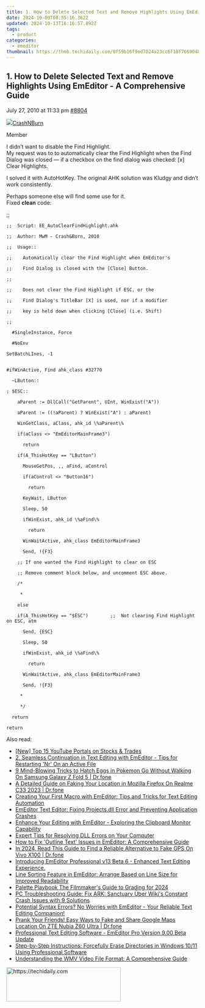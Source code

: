 ```yaml
---
title: 1. How to Delete Selected Text and Remove Highlights Using EmEditor - A Comprehensive Guide
date: 2024-10-09T08:55:16.362Z
updated: 2024-10-13T16:16:57.892Z
tags:
  - product
categories:
  - emeditor
thumbnail: https://thmb.techidaily.com/8f59b16f9ed7024a23cc6f18f766904b6f418e4c5b8df6a84d93cf668a943550.jpg
---
```


## 1. How to Delete Selected Text and Remove Highlights Using EmEditor - A Comprehensive Guide

July 27, 2010 at 11:33 pm [#8804](https://tools.techidaily.com/emeditor/products/) 

[![](https://secure.gravatar.com/avatar/c095e276d7d1f5ed27f91bf623e4e445?s=80&d=identicon&r=g)CrashNBurn](https://www.emeditor.com/forums/users/CrashNBurn/ "View CrashNBurn's profile")

Member

I didn’t want to disable the Find Highlight.   
 My request was to to automatically clear the Find Highlight when the Find Dialog was closed — if a checkbox on the find dialog was checked: \[x\] Clear Highlights.

 I solved it with AutoHotKey. The original AHK solution was Kludgy and didn’t work consistently.

 Perhaps someone else will find some use for it.  
 Fixed **clean** code:

;;  

	;;  Script: EE_AutoClearFindHighlight.ahk  

	;;  Author: MwM - Crash&Burn, 2010  

	;;  Usage::   

	;;    Automatically clear the Find Highlight when EmEditor's  

	;;    Find Dialog is closed with the [Close] Button.  

	;;  

	;;    Does not clear the Find Highlight if ESC, or the   

	;;    Find Dialog's TitleBar [X] is used, nor if a modifier  

	;;    key is held down when clicking [Close] (i.e. Shift)  

	;;  

	  #SingleInstance, Force   

	  #NoEnv  

	SetBatchLInes, -1  
	  

	#ifWinActive, Find ahk_class #32770  

	  ~LButton::  

	; $ESC::  

	    aParent := DllCall("GetParent", UInt, WinExist("A"))  

	    aParent := ((!aParent) ? WinExist("A") : aParent)  

	    WinGetClass, aClass, ahk_id \%aParent\%   

	    if(aClass <> "EmEditorMainFrame3")  

	      return  

	    if(A_ThisHotKey == "LButton")  

	      MouseGetPos, ,, aFind, aControl  

	      if(aControl <> "Button16")  

	        return  

	      KeyWait, LButton  

	      Sleep, 50  

	      ifWinExist, ahk_id \%aFind\%  

	        return  

	      WinWaitActive, ahk_class EmEditorMainFrame3  

	      Send, !{F3}  

	    ;; If one wanted the Find Highlight to clear on ESC  

	    ;; Remove comment block below, and uncomment ESC above.  

	    /*  

	     *  

	    else      

	    if(A_ThisHotKey == "$ESC")        ;;  Not clearing Find Highlight on ESC, atm  

	      Send, {ESC}  

	      Sleep, 50  

	      ifWinExist, ahk_id \%aFind\%  

	        return  

	      WinWaitActive, ahk_class EmEditorMainFrame3  

	      Send, !{F3}  

	     *  

	     */  

	  return  

	return

<ins class="adsbygoogle"
     style="display:block"
     data-ad-format="autorelaxed"
     data-ad-client="ca-pub-7571918770474297"
     data-ad-slot="1223367746"></ins>

<ins class="adsbygoogle"
     style="display:block"
     data-ad-client="ca-pub-7571918770474297"
     data-ad-slot="8358498916"
     data-ad-format="auto"
     data-full-width-responsive="true"></ins>

<span class="atpl-alsoreadstyle">Also read:</span>
<div><ul>
<li><a href="https://facebook-video-share.techidaily.com/new-top-15-youtube-portals-on-stocks-and-trades/"><u>[New] Top 15 YouTube Portals on Stocks & Trades</u></a></li>
<li><a href="https://win-info.techidaily.com/2-seamless-continuation-in-text-editing-with-emeditor-tips-for-restarting-nr-on-an-active-file/"><u>2. Seamless Continuation in Text Editing with EmEditor - Tips for Restarting 'Nr' On an Active File</u></a></li>
<li><a href="https://change-location.techidaily.com/9-mind-blowing-tricks-to-hatch-eggs-in-pokemon-go-without-walking-on-samsung-galaxy-z-fold-5-drfone-by-drfone-virtual-android/"><u>9 Mind-Blowing Tricks to Hatch Eggs in Pokemon Go Without Walking On Samsung Galaxy Z Fold 5 | Dr.fone</u></a></li>
<li><a href="https://location-fake.techidaily.com/a-detailed-guide-on-faking-your-location-in-mozilla-firefox-on-realme-c33-2023-drfone-by-drfone-virtual-android/"><u>A Detailed Guide on Faking Your Location in Mozilla Firefox On Realme C33 2023 | Dr.fone</u></a></li>
<li><a href="https://win-info.techidaily.com/creating-your-first-macro-with-emeditor-tips-and-tricks-for-text-editing-automation/"><u>Creating Your First Macro with EmEditor: Tips and Tricks for Text Editing Automation</u></a></li>
<li><a href="https://win-info.techidaily.com/emeditor-text-editor-fixing-projectsdll-error-and-preventing-application-crashes/"><u>EmEditor Text Editor: Fixing Projects.dll Error and Preventing Application Crashes</u></a></li>
<li><a href="https://win-info.techidaily.com/enhance-your-editing-with-emeditor-exploring-the-clipboard-monitor-capability/"><u>Enhance Your Editing with EmEditor - Exploring the Clipboard Monitor Capability</u></a></li>
<li><a href="https://tech-renaissance.techidaily.com/expert-tips-for-resolving-dll-errors-on-your-computer/"><u>Expert Tips for Resolving DLL Errors on Your Computer</u></a></li>
<li><a href="https://win-info.techidaily.com/how-to-fix-outline-text-issues-in-emeditor-a-comprehensive-guide/"><u>How to Fix 'Outline Text' Issues in EmEditor: A Comprehensive Guide</u></a></li>
<li><a href="https://phone-solutions.techidaily.com/in-2024-read-this-guide-to-find-a-reliable-alternative-to-fake-gps-on-vivo-x100-drfone-by-drfone-virtual-android/"><u>In 2024, Read This Guide to Find a Reliable Alternative to Fake GPS On Vivo X100 | Dr.fone</u></a></li>
<li><a href="https://win-info.techidaily.com/introducing-emeditor-professional-v13-beta-6-enhanced-text-editing-experience/"><u>Introducing EmEditor Professional v13 Beta 6 - Enhanced Text Editing Experience.</u></a></li>
<li><a href="https://win-info.techidaily.com/line-sorting-feature-in-emeditor-arrange-based-on-line-size-for-improved-readability/"><u>Line Sorting Feature in EmEditor: Arrange Based on Line Size for Improved Readability</u></a></li>
<li><a href="https://extra-skills.techidaily.com/palette-playbook-the-filmmakers-guide-to-grading-for-2024/"><u>Palette Playbook The Filmmaker's Guide to Grading for 2024</u></a></li>
<li><a href="https://ai-voice.techidaily.com/pc-troubleshooting-guide-fix-ark-sanctuary-uber-wikis-constant-crash-issues-with-9-solutions/"><u>PC Troubleshooting Guide: Fix ARK: Sanctuary Über Wiki's Constant Crash Issues with 9 Solutions</u></a></li>
<li><a href="https://win-info.techidaily.com/potential-syntax-errors-no-worries-with-emeditor-your-reliable-text-editing-companion/"><u>Potential Syntax Errors? No Worries with EmEditor - Your Reliable Text Editing Companion!</u></a></li>
<li><a href="https://fake-location.techidaily.com/prank-your-friends-easy-ways-to-fake-and-share-google-maps-location-on-zte-nubia-z60-ultra-drfone-by-drfone-virtual-android/"><u>Prank Your Friends! Easy Ways to Fake and Share Google Maps Location On ZTE Nubia Z60 Ultra | Dr.fone</u></a></li>
<li><a href="https://win-info.techidaily.com/professional-text-editing-software-emeditor-pro-version-900-beta-update/"><u>Professional Text Editing Software - EmEditor Pro Version 9.00 Beta Update</u></a></li>
<li><a href="https://win-forum.techidaily.com/step-by-step-instructions-forcefully-erase-directories-in-windows-1011-using-professional-software/"><u>Step-by-Step Instructions: Forcefully Erase Directories in Windows 10/11 Using Professional Software</u></a></li>
<li><a href="https://win-bits.techidaily.com/understanding-the-wmv-video-file-format-a-comprehensive-guide/"><u>Understanding the WMV Video File Format: A Comprehensive Guide</u></a></li>
</ul></div>

<!-- affiliate ads begin -->
<a href="https://laganoo.pxf.io/c/5597632/1484910/16446" target="_top" id="1484910">
  <img src="//a.impactradius-go.com/display-ad/16446-1484910" border="0" alt="https://techidaily.com" width="300" height="90"/>
</a>
<img height="0" width="0" src="https://laganoo.pxf.io/i/5597632/1484910/16446" style="position:absolute;visibility:hidden;" border="0" />
<!-- affiliate ads end -->

